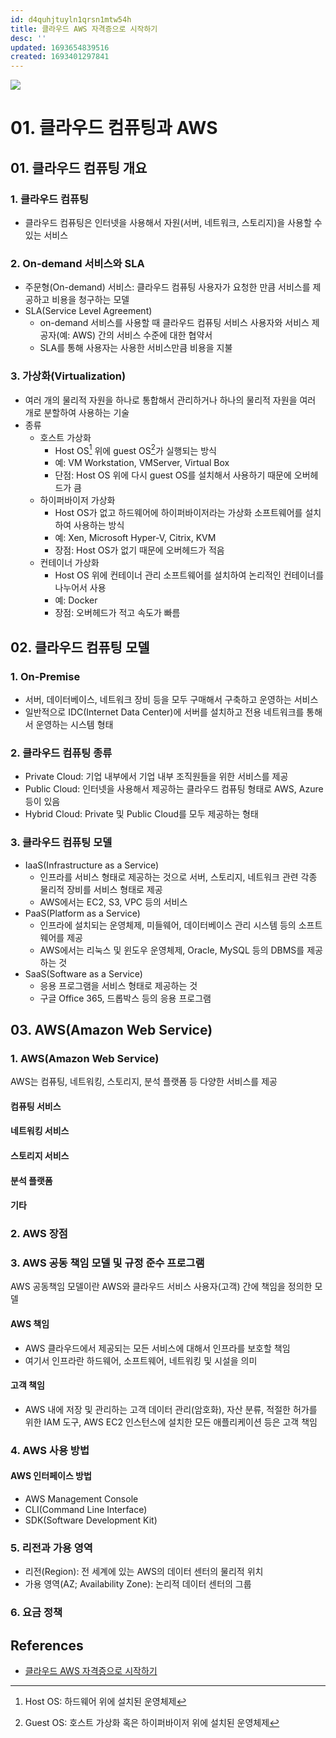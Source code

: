 ```yaml
---
id: d4quhjtuyln1qrsn1mtw54h
title: 클라우드 AWS 자격증으로 시작하기
desc: ''
updated: 1693654839516
created: 1693401297841
---
```


![](https://contents.kyobobook.co.kr/sih/fit-in/458x0/pdt/9788931558111.jpg)

# 01. 클라우드 컴퓨팅과 AWS

## 01. 클라우드 컴퓨팅 개요

### 1. 클라우드 컴퓨팅
- 클라우드 컴퓨팅은 인터넷을 사용해서 자원(서버, 네트워크, 스토리지)을 사용할 수 있는 서비스

### 2. On-demand 서비스와 SLA
- 주문형(On-demand) 서비스: 클라우드 컴퓨팅 사용자가 요청한 만큼 서비스를 제공하고 비용을 청구하는 모델
- SLA(Service Level Agreement)
    - on-demand 서비스를 사용할 때 클라우드 컴퓨팅 서비스 사용자와 서비스 제공자(예: AWS) 간의 서비스 수준에 대한 협약서
    - SLA를 통해 사용자는 사용한 서비스만큼 비용을 지불

### 3. 가상화(Virtualization)
- 여러 개의 물리적 자원을 하나로 통합해서 관리하거나 하나의 물리적 자원을 여러 개로 분할하여 사용하는 기술
- 종류
    - 호스트 가상화
        - Host OS[^1] 위에 guest OS[^2]가 실행되는 방식
        - 예: VM Workstation, VMServer, Virtual Box
        - 단점: Host OS 위에 다시 guest OS를 설치해서 사용하기 때문에 오버헤드가 큼
    - 하이퍼바이저 가상화
        - Host OS가 없고 하드웨어에 하이퍼바이저라는 가상화 소프트웨어를 설치하여 사용하는 방식
        - 예: Xen, Microsoft Hyper-V, Citrix, KVM
        - 장점: Host OS가 없기 때문에 오버헤드가 적음
    - 컨테이너 가상화
        - Host OS 위에 컨테이너 관리 소프트웨어를 설치하여 논리적인 컨테이너를 나누어서 사용
        - 예: Docker
        - 장점: 오버헤드가 적고 속도가 빠름

## 02. 클라우드 컴퓨팅 모델

### 1. On-Premise
- 서버, 데이터베이스, 네트워크 장비 등을 모두 구매해서 구축하고 운영하는 서비스
- 일반적으로 IDC(Internet Data Center)에 서버를 설치하고 전용 네트워크를 통해서 운영하는 시스템 형태
### 2. 클라우드 컴퓨팅 종류
- Private Cloud: 기업 내부에서 기업 내부 조직원들을 위한 서비스를 제공
- Public Cloud: 인터넷을 사용해서 제공하는 클라우드 컴퓨팅 형태로 AWS, Azure 등이 있음
- Hybrid Cloud: Private 및 Public Cloud를 모두 제공하는 형태
### 3. 클라우드 컴퓨팅 모델
- IaaS(Infrastructure as a Service)
    - 인프라를 서비스 형태로 제공하는 것으로 서버, 스토리지, 네트워크 관련 각종 물리적 장비를 서비스 형태로 제공
    - AWS에서는 EC2, S3, VPC 등의 서비스
- PaaS(Platform as a Service)
    - 인프라에 설치되는 운영체제, 미들웨어, 데이터베이스 관리 시스템 등의 소프트웨어를 제공
    - AWS에서는 리눅스 및 윈도우 운영체제, Oracle, MySQL 등의 DBMS를 제공하는 것
- SaaS(Software as a Service)
    - 응용 프로그램을 서비스 형태로 제공하는 것
    - 구글 Office 365, 드롭박스 등의 응용 프로그램

## 03. AWS(Amazon Web Service)

### 1. AWS(Amazon Web Service)
AWS는 컴퓨팅, 네트워킹, 스토리지, 분석 플랫폼 등 다양한 서비스를 제공

#### 컴퓨팅 서비스

#### 네트워킹 서비스

#### 스토리지 서비스

#### 분석 플랫폼

#### 기타

### 2. AWS 장점

### 3. AWS 공동 책임 모델 및 규정 준수 프로그램
AWS 공동책임 모델이란 AWS와 클라우드 서비스 사용자(고객) 간에 책임을 정의한 모델

#### AWS 책임
- AWS 클라우드에서 제공되는 모든 서비스에 대해서 인프라를 보호할 책임
- 여기서 인프라란 하드웨어, 소프트웨어, 네트워킹 및 시설을 의미

#### 고객 책임
- AWS 내에 저장 및 관리하는 고객 데이터 관리(암호화), 자산 분류, 적절한 허가를 위한 IAM 도구, AWS EC2 인스턴스에 설치한 모든 애플리케이션 등은 고객 책임

### 4. AWS 사용 방법
#### AWS 인터페이스 방법
- AWS Management Console
- CLI(Command Line Interface)
- SDK(Software Development Kit)

### 5. 리전과 가용 영역
- 리전(Region): 전 세계에 있는 AWS의 데이터 센터의 물리적 위치
- 가용 영역(AZ; Availability Zone): 논리적 데이터 센터의 그룹

### 6. 요금 정책

## References
- [클라우드 AWS 자격증으로 시작하기](https://www.millie.co.kr/v3/bookDetail/179572928?referrer=searchRecent)

[^1]: Host OS: 하드웨어 위에 설치된 운영체제
[^2]: Guest OS: 호스트 가상화 혹은 하이퍼바이저 위에 설치된 운영체제